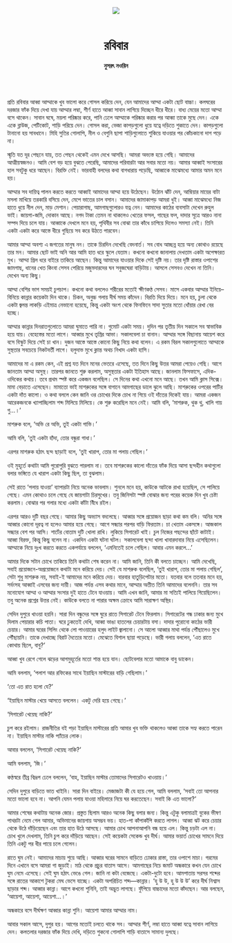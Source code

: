<div align=center>
<img src=https://images.prothomalo.com/prothomalo-bangla%2F2021-12%2Fc5925bac-c48d-4033-bec9-420c7f37471c%2FUntitled_6.jpg?rect=0%2C0%2C1265%2C664&w=1200&ar=40%3A21&auto=format%2Ccompress&ogImage=true&mode=crop&overlay=&overlay_position=bottom&overlay_width_pct=1 />
<br><br>
<h1>রবিবার</h1> 
<h4>নুসরৎ নওরিন</h4>
<br><br>
</div>

প্রতি রবিবার আব্বা আম্মাকে খুব ভালো করে গোসল করিয়ে দেন, যেন আমাদের আম্মা একটা ছোট বাচ্চা। কলঘরের দরজার ফাঁক দিয়ে দেখা যায় আম্মার লম্বা, শীর্ণ হাতে আব্বা সাবান লাগিয়ে দিচ্ছেন ধীরে ধীরে। বাধ্য মেয়ের মতো আম্মা বসে থাকেন। সাবান ঘষে, ময়লা পরিষ্কার করে, পানি ঢেলে আম্মাকে পরিষ্কার করার পর আব্বা তাকে মুছে দেন। একে একে ব্লাউজ, পেটিকোট, শাড়ি পরিয়ে দেন। গোসল করা, ভেজা কাপড়গুলো ধুয়ে যত্নে দড়িতে শুকাতে দেন। কাপড়গুলো টানানো হয় সাবধানে। মিহি সুতির গোলাপি, নীল ও বেগুনি ছাপা শাড়িগুলোতে শুকিয়ে যাওয়ার পর কোঁচকানো দাগ পড়ে না।

স্মৃতি যত দূর পেছনে যায়, তত পেছন থেকেই এমন দেখে আসছি। আমরা অভ্যস্ত হয়ে গেছি। আমাদের আত্মীয়স্বজনও। আমি বেশ বড় হয়ে বুঝতে পেরেছি, আমাদের পরিবারটা আর সবার মতো নয়। আমার আব্বাই সংসারের হাল সবটুকু ধরে আছেন। বিরক্তি নেই। ভারবাহী বলদের কথা বাগধারায় পড়েছি, আব্বাকে মাঝেমধ্যে আমার অমন মনে হয়।

আম্মার সব দায়িত্ব পালন করতে করতে আব্বাই আমাদের আম্মা হয়ে উঠেছেন। উঠোন ঝাঁট দেন, আম্বিয়ার মায়ের বাটা মসলা মাখিয়ে তরকারি বসিয়ে দেন, মেপে ভাতের চাল বসান। আমাদের জামাকাপড় আমরা ধুই। আব্বা মাঝেমধ্যে নিজ হাতে ধুয়ে নীল দেন, মাড় মেশান। পেয়ারাগাছ, আমগাছগুলোরও যত্ন নেন। আমাদের কাঠের ব্যবসাটা দেখেন রুহুল ভাই। জায়গা-জমি, দোকান আছে। নগদ টাকা তেমন না থাকলেও খেতের ফসল, গাছের ফল, দাদার সূত্রে আরও নানা সম্পদ দিয়ে চলে যায়। আব্বাকে দেখলে মনে হয়, পৃথিবীর সব বোঝা তার কাঁধে চাপিয়ে দিলেও সমস্যা নেই। তিনি একটা একটা করে আস্তে ধীরে গুছিয়ে সব করে উঠতে পারবেন।

আমার আম্মা অবশ্য এ জগতের মানুষ নন। তাকে চিরদিন দেখেছি বেদনার্ত। সব বোধ আচ্ছন্ন হয়ে অন্য কোথাও রয়েছে তার মন। আমার ছোট ভাই অনি আর আমি হাত ধরে স্কুলে যেতাম। কখনো কখনো জানালায় দেখতাম একটা অপেক্ষারত মুখ। আম্মা গ্রিল ধরে বাইরে তাকিয়ে আছেন। কিন্তু আমাদের যাওয়ার দিকে সেই দৃষ্টি নয়। তার দৃষ্টি রাস্তার ওপাশের জামগাছ, ধানের খেত কিংবা সেসব পেরিয়ে মজুমদারদের ঘন সবুজঘেরা বাড়িটায়। আসলে সেসবও দেখেন না তিনি। দেখেন অন্য কিছু।

আম্মা বেশির ভাগ সময়ই চুপচাপ। কখনো কথা বললেও শরীরের মতোই ক্ষীণকণ্ঠ সেসব। মাসে একবার আম্মার ইনিয়ে–বিনিয়ে কান্নার কয়েকটা দিন থাকে। চিকন, অনুচ্চ গলায় দীর্ঘ সময় কাঁদেন। বিরতি দিয়ে দিয়ে। মনে হয়, চুলা থেকে একটা জ্বলন্ত লাকড়ি এইমাত্র নেভানো হয়েছে, কিন্তু একটা অংশ থেকে ফিনফিনে সাদা সুতার মতো ধোঁয়ার রেখা বের হচ্ছে।

আম্মার কান্নার দিনরাতগুলোতে আমরা ঘুমাতে পারি না। গুমোট একটা সময়। দুদিন পর তৃতীয় দিন সকালে সব স্বাভাবিক হয়ে যায়। বেহেস্তের মতো লাগে। আব্বার মুখে তৃপ্তির আভা। সকালবেলা চা বানান। আম্মার সঙ্গে বিছানায় আয়েশ করে বসে বিস্কুট দিয়ে সেই চা খান। দুজন আস্তে আস্তে কোনো কিছু নিয়ে কথা বলেন। এ রকম বিরল সকালগুলোতে আম্মাকে সুস্থতার সবচেয়ে নিকটবর্তী লাগে। হলুদাভ মুখে ক্লান্ত অথচ নিখাদ একটা হাসি।

আমাদের মা এ রকম কেন, এই প্রশ্ন যত দিনে মনের ভেতরে এসেছে, তত দিনে কিছু উত্তর আমরা পেয়েও গেছি। আগে জানতাম আম্মা অসুস্থ। তারপর জানতে শুরু করলাম, অসুস্থতার একটা ইতিহাস আছে। জানলাম ফিসফাসে, এদিক-ওদিকের কথায়। তবে প্রথম স্পষ্ট করে একজন বলেছিল। সে দিনের কথা এখনো মনে আছে। তখন আমি ক্লাস সিক্সে। মামা বেড়াতে এসেছেন। মামাতো ভাই মাশরুকের সঙ্গে বাগানে আমগাছের ডালে ঝুলে আছি। মাশরুকের ওপরের পাটির একটা দাঁত কালো। ও কথা বললে কেন জানি ওর চোখের দিকে চোখ না গিয়ে ওই দাঁতের দিকেই যায়। আমরা একজন আরেকজনকে খ্যাপাচ্ছিলাম শব্দ মিলিয়ে মিলিয়ে। কে শুরু করেছিল মনে নেই। আমি বলি, ‘মাশরুক, থুক থু, খালি গায় গু...।’

মাশরুক বলে, ‘অভি রে অভি, তুই একটা গাভি।’

আমি বলি, ‘তুই একটা হাঁদা, তোর বন্ধুরা গাধা।’

এরপর মাশরুক হঠাৎ ছন্দ ছাড়াই বলে, ‘তুই খারাপ, তোর মা পলায় গেছিল।’

ওই মুহূর্তে কথাটা আমি পুরোপুরি বুঝতে পারলাম না। তবে মাশরুকের কালো দাঁতের ফাঁক দিয়ে আসা ছন্দহীন কথাগুলো বলার ভঙ্গিতে যে খারাপ একটা কিছু ছিল, তা বুঝলাম।

সেই রাতে ‘পলায় যাওয়া’ ব্যাপারটা নিয়ে অনেক ভাবলাম। শুনলে মনে হয়, কাউকে আটকে রাখা হয়েছিল, সে পালিয়ে গেছে। এমন কোথাও চলে গেছে যে জায়গাটা চিরসুখের। তবু জিনিসটা স্পষ্ট বোঝার জন্য পরের কয়েক দিন খুব চেষ্টা করলাম। বোঝার পর গলার মধ্যে একটা কাঁটা বিঁধে রইল।

এরপর আরও দুটি বছর গেছে। আমার কিছু অভ্যাস বদলেছে। আব্বার সঙ্গে প্রয়োজন ছাড়া কথা কম বলি। অনির সঙ্গে আব্বার কোনো দূরত্ব না হলেও আমার হয়ে গেছে। আগে সন্ধ্যার পরপর বাড়ি ফিরতাম। চা খেতাম একসঙ্গে। আজকাল সন্ধ্যার বেশ পর আসি। শার্টের বোতাম দুটি খোলা রাখি। লুকিয়ে সিগারেট খাই। চুল নিজের পছন্দের ছাঁটে কাটাই। আব্বা বিরক্ত, কিন্তু কিছু বলেন না। একদিন একটা ঘটনা ঘটল। সকালবেলা ছন্দা খালা খাবারদাবার নিয়ে এসেছিলেন। আম্মাকে নিয়ে দুঃখ করতে করতে একপর্যায়ে বললেন, ‘এমনিতেই চলে গেছিল। আবার এমন করলে...’

আমার দিকে সটান চোখে তাকিয়ে তিনি কথাটা শেষ করেন না। আমি জানি, তিনি কী বলতে চাচ্ছেন। আমি দেখেছি, সবাই প্রয়োজনে-অপ্রয়োজনে কথাটা মনে করিয়ে দেয়। সেই যে মাশরুক বলেছিল, ‘তুই খারাপ, তোর মা পলায় গেছিল’, সেটা শুধু মাশরুক নয়, সবাই-ই আমাদের মনে করিয়ে দেয়। বারবার হাতুড়িপেটার মতো। যতবার বলে ততবার মনে হয়, সর্বংসহ আব্বাই এসবের জন্য দায়ী। আজ পর্যন্ত এসব কথার মানে, আম্মার অতীত তিনি আমাদের বলেননি। তার সব মনোযোগ আম্মা ও আম্মার সংসার দুই হাতে টেনে যাওয়ায়। আমি এখন জানি, আমার মা সত্যিই পালিয়ে গিয়েছিলেন। তবু অনেক প্রশ্নের উত্তর নেই। কাউকে বলতে না পারার অক্ষম ক্রোধে আমি সারাক্ষণ অস্থির।

সেদিন দুপুরে খাওয়া হয়নি। সারা দিন বন্ধুদের সঙ্গে ঘুরে রাতে সিগারেট টেনে ফিরলাম। সিগারেটের গন্ধ ঢাকার জন্য মুখে দিলাম পেয়ারার কচি পাতা। ঘরে ঢুকতেই দেখি, আব্বা ভাঙা হাতলের চেয়ারটায় বসা। দাদার পুরোনো কাঠের ভারী চেয়ার। আমার ঘরের সিলিং থেকে লো পাওয়ারের হলুদ লাইট জ্বালানো। সে আলো আব্বার মাথা পর্যন্ত পৌঁছালেও মুখে পৌঁছায়নি। তাকে দেখাচ্ছে বিরাট দৈত্যের মতো। মেঝেতে বিশাল ছায়া পড়েছে। ভারী গলায় বললেন, ‘এত রাতে কোথায় ছিলে, বাবু?’

আব্বা খুব রেগে গেলে ঝড়ের আগমুহূর্তের মতো শান্ত হয়ে যান। ছোটবেলার মতো আমাকে বাবু ডাকেন।

আমি বললাম, ‘পলাশ আর রফিকের সাথে ইয়াছিন মাস্টারের বাড়ি গেছিলাম।’

‘তো এত রাত হলো যে?’

‘ইয়াছিন মাস্টার খেয়ে আসতে বললেন। একটু দেরি হয়ে গেছে।’

‘সিগারেট খেয়েছ নাকি?’

চুপ করে রইলাম। রাজনীতির বই পড়া ইয়াছিন মাস্টারের প্রতি আমার খুব ভক্তি থাকলেও আব্বা তাকে সহ্য করতে পারেন না। ইয়াছিন মাস্টার নাকি প্যাঁচের লোক।

আবার বললেন, ‘সিগারেট খেয়েছ নাকি?’

আমি বললাম, ‘জি।’

কণ্ঠস্বরে তীব্র বিদ্রূপ ঢেলে বললেন, ‘বাহ, ইয়াছিন মাস্টার তোমাদের সিগারেটও খাওয়ায়।’

সেদিন দুপুরে বাড়িতে ভাত খাইনি। সারা দিন বাইরে। মেজাজটা কী যে হয়ে গেল, আমি বললাম, ‘সবাই তো আপনার মতো ভালো হবে না। আপনি যেমন পলায় যাওয়া মহিলারে নিয়ে ঘর করতেছেন। সবাই কি এত ভালো?’

আমার শেষের কথাটায় অনেক জোর। প্রস্তুত ছিলাম আরও অনেক কিছু বলার জন্য। কিন্তু এটুকু বলামাত্রই বুকের ভীষণ পাথরটা নেমে গেল আমার, অভিমানের জায়গায় অসম্ভব ভয়। হাত-পা কাঁপাকাঁপি করতে লাগল। আব্বা ঝট করে চেয়ার থেকে উঠে দাঁড়িয়েছেন এবং তার হাত উঠে আসছে। আমার চোখ আপনাআপনি বন্ধ হয়ে এল। কিন্তু চড়টা এল না। চোখ খুলে দেখলাম, তিনি চুপ করে দাঁড়িয়ে আছেন। সেই কয়েকটা সেকেন্ড খুব দীর্ঘ। আমার ভয়ার্ত চোখের সামনে দিয়ে তিনি একটু পর ধীর পায়ে চলে গেলেন।

রাতে ঘুম নেই। আমাদের মাচায় শুয়ে আছি। আব্বার ঘরের সামনে বাড়িতে ঢোকার রাস্তা, তার ওপাশে মাচা। গরমের দিনে এখানে বসে আমরা গা জুড়াই। মাঠ থেকে প্রচুর বাতাস আসে। আমগাছের নিচে জমাট অন্ধকারে কখন যেন চোখে ঘুম নেমে এসেছে। সেই ঘুম হঠাৎ ভেঙে গেল। জানি না কটা বেজেছে। একটা-দুটো হবে। আমপাতায় সরসর শব্দের সঙ্গে রাতের আকাশে টুকরা মেঘ ভেসে যাচ্ছে। একটা অপরিচিত শব্দ—কান্নার। ‘হু উ উ, হু উ উ উ’ করে দীর্ঘ নিশ্বাস ছাড়ার শব্দ। আব্বার কান্না। আগে কখনো শুনিনি, তাই অদ্ভুত লাগছে। ফুঁপিয়ে বাচ্চাদের মতো কাঁদছেন। আর বলছেন, ‘আয়েশা, আয়েশা, আয়েশা...।’

অন্ধকারে বসে দীর্ঘক্ষণ আব্বার কান্না শুনি। আয়েশা আমার আম্মার নাম।

আবার সকাল আসে, দুপুর হয়। আগের মতোই চলতে থাকে সব। আম্মার শীর্ণ, লম্বা হাতে আব্বা যত্নে সাবান লাগিয়ে দেন। কলতলার দরজার ফাঁক দিয়ে দেখি, দড়িতে শুকনো গোলাপি শাড়ি বাতাসে সামান্য দুলছে।
